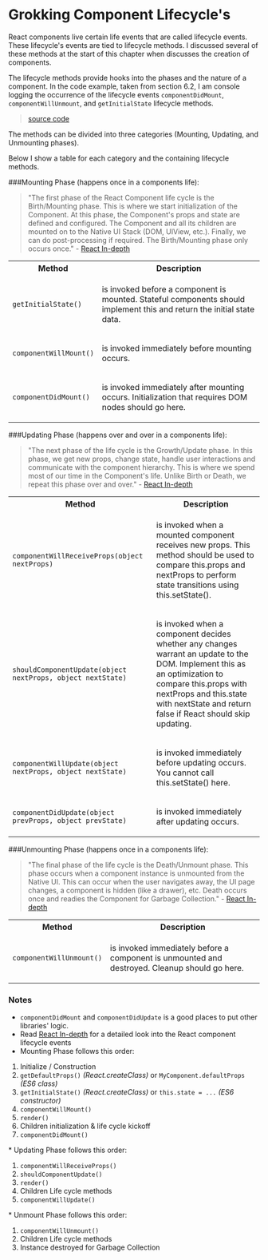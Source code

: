 # Grokking Component Lifecycle's

React components live certain life events that are called lifecycle events. These lifecycle's events are tied to lifecycle methods. I discussed several of these methods at the start of this chapter when discusses the creation of components.

The lifecycle methods provide hooks into the phases and the nature of a component. In the code example, taken from section 6.2, I am console logging the occurrence of the lifecycle events `componentDidMount`, `componentWillUnmount`, and `getInitialState` lifecycle methods.

> [source code](https://jsfiddle.net/codylindley/s3v614b3/#tabs=js,result,html,resources)

The methods can be divided into three categories (Mounting, Updating, and Unmounting phases).

Below I show a table for each category and the containing lifecycle methods.

###Mounting Phase (happens once in a components life):

> "The first phase of the React Component life cycle is the Birth/Mounting phase. This is where we start initialization of the Component. At this phase, the Component's props and state are defined and configured. The Component and all its children are mounted on to the Native UI Stack (DOM, UIView, etc.). Finally, we can do post-processing if required. The Birth/Mounting phase only occurs once." - [React In-depth](https://developmentarc.gitbooks.io/react-indepth/content/life_cycle/introduction.html)

<table>
<th>Method</th>
<th>Description</th>
</tr>
  <tr>
  	<td><p><code>getInitialState()</code></p></td>
    <td><p>is invoked before a component is mounted. Stateful components should implement this and return the initial state data.</p></td>
  </tr>
  <tr>
	  <td><p><code>componentWillMount()</code></p></td>
	<td><p>is invoked immediately before mounting occurs.</p></td>
  </tr>
  <tr>
	  <td><p><code>componentDidMount()</code></p></td>
	<td><p>is invoked immediately after mounting occurs. Initialization that requires DOM nodes should go here.</p></td>
  </tr>
</table>

###Updating Phase (happens over and over in a components life):

> "The next phase of the life cycle is the Growth/Update phase. In this phase, we get new props, change state, handle user interactions and communicate with the component hierarchy. This is where we spend most of our time in the Component's life. Unlike Birth or Death, we repeat this phase over and over." - [React In-depth](https://developmentarc.gitbooks.io/react-indepth/content/life_cycle/introduction.html)

<table>
<th>Method</th>
<th>Description</th>
</tr>
  <tr>
  	<td><p><code>componentWillReceiveProps(object nextProps)</code></p></td>
    <td><p>is invoked when a mounted component receives new props. This method should be used to compare this.props and nextProps to perform state transitions using this.setState().</p></td>
  </tr>
  <tr>
	  <td><p><code>shouldComponentUpdate(object nextProps, object nextState)</code></p></td>
	<td><p>is invoked when a component decides whether any changes warrant an update to the DOM. Implement this as an optimization to compare this.props with nextProps and this.state with nextState and return false if React should skip updating.</p></td>
  </tr>
  <tr>
	  <td><p><code>componentWillUpdate(object nextProps, object nextState)</code></p></td>
	<td><p>is invoked immediately before updating occurs. You cannot call this.setState() here.</p></td>
  </tr>
  <tr>
	<td><p><code>componentDidUpdate(object prevProps, object prevState)</code></p></td>
  <td><p>is invoked immediately after updating occurs.
</p></td>
  </tr>
</table>

###Unmounting Phase (happens once in a components life):

> "The final phase of the life cycle is the Death/Unmount phase. This phase occurs when a component instance is unmounted from the Native UI. This can occur when the user navigates away, the UI page changes, a component is hidden (like a drawer), etc. Death occurs once and readies the Component for Garbage Collection." - [React In-depth](https://developmentarc.gitbooks.io/react-indepth/content/life_cycle/introduction.html)

<table>
<th>Method</th>
<th>Description</th>
</tr>
  <tr>
  	<td><p><code>componentWillUnmount()</code></p></td>
    <td><p>is invoked immediately before a component is unmounted and destroyed. Cleanup should go here.</p></td>
  </tr>
</table>

### Notes

* `componentDidMount` and `componentDidUpdate` is a good places to put other libraries' logic.
* Read [React In-depth](https://developmentarc.gitbooks.io/react-indepth/content/life_cycle/introduction.html) for a detailed look into the React component lifecycle events
* Mounting Phase follows this order:
<ol>
<li>Initialize / Construction</li>
<li><code>getDefaultProps()</code> <em>(React.createClass)</em> or <code>MyComponent.defaultProps</code> <em>(ES6 class)</em></li>
<li><code>getInitialState()</code> <em>(React.createClass)</em> or <code>this.state = ...</code> <em>(ES6 constructor)</em></li>
<li><code>componentWillMount()</code></li>
<li><code>render()</code></li>
<li>Children initialization &amp; life cycle kickoff</li>
<li><code>componentDidMount()</code></li>
</ol>
* Updating Phase follows this order:
<ol>
<li><code>componentWillReceiveProps()</code></li>
<li><code>shouldComponentUpdate()</code></li>
<li><code>render()</code></li>
<li>Children Life cycle methods</li>
<li><code>componentWillUpdate()</code></li>
</ol>
* Unmount Phase follows this order:
<ol>
<li><code>componentWillUnmount()</code></li>
<li>Children Life cycle methods</li>
<li>Instance destroyed for Garbage Collection</li>
</ol>
